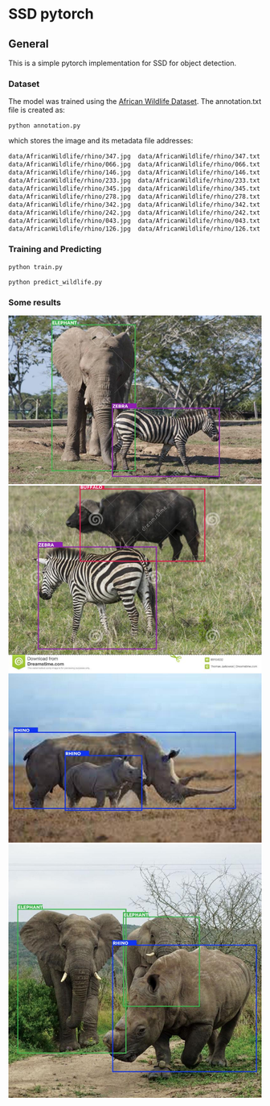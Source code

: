 # SSD pytorch
## General
This is a simple pytorch implementation for SSD for object detection.

### Dataset
The model was trained using the [African Wildlife Dataset](https://www.kaggle.com/biancaferreira/african-wildlife).
The annotation.txt file is created as:
```
python annotation.py
```
which stores the image and its metadata file addresses:
```
data/AfricanWildlife/rhino/347.jpg	data/AfricanWildlife/rhino/347.txt
data/AfricanWildlife/rhino/066.jpg	data/AfricanWildlife/rhino/066.txt
data/AfricanWildlife/rhino/146.jpg	data/AfricanWildlife/rhino/146.txt
data/AfricanWildlife/rhino/233.jpg	data/AfricanWildlife/rhino/233.txt
data/AfricanWildlife/rhino/345.jpg	data/AfricanWildlife/rhino/345.txt
data/AfricanWildlife/rhino/278.jpg	data/AfricanWildlife/rhino/278.txt
data/AfricanWildlife/rhino/342.jpg	data/AfricanWildlife/rhino/342.txt
data/AfricanWildlife/rhino/242.jpg	data/AfricanWildlife/rhino/242.txt
data/AfricanWildlife/rhino/043.jpg	data/AfricanWildlife/rhino/043.txt
data/AfricanWildlife/rhino/126.jpg	data/AfricanWildlife/rhino/126.txt
```
### Training and Predicting
```
python train.py
```
```
python predict_wildlife.py
```
### Some results
![Image description](results/1.jpg)
![Image description](results/2.jpg)
![Image description](results/3.jpg)
![Image description](results/4.jpg)